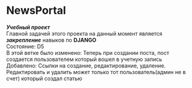 # NewsPortal
***Учебный проект*** 
<br>
Главной задачей этого проекта на данный момент
является ___закрепление___ навыков по 
**DJANGO**
<br>
Состояние: D5
<br>
В этой ветке было изменено:
Теперь при создании поста, пост создается 
пользователем который вошел в учетную запись
<br>
Добавлено: Ссылки на создание, редактирование, удаление.
Редактировать и удалить может 
только тот пользователь(админ не в счет) который создал
статью